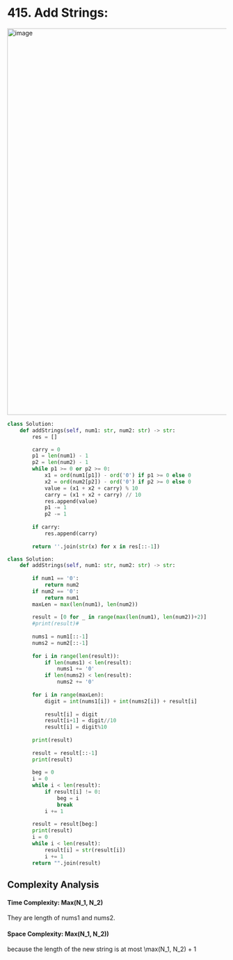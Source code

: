 # 415. Add Strings:

<img width="889" alt="image" src="https://user-images.githubusercontent.com/35987583/162698989-2df0f7e4-c4db-47ba-a411-6cb981ce55e5.png">


```python
class Solution:
    def addStrings(self, num1: str, num2: str) -> str:
        res = []

        carry = 0
        p1 = len(num1) - 1
        p2 = len(num2) - 1
        while p1 >= 0 or p2 >= 0:
            x1 = ord(num1[p1]) - ord('0') if p1 >= 0 else 0
            x2 = ord(num2[p2]) - ord('0') if p2 >= 0 else 0
            value = (x1 + x2 + carry) % 10
            carry = (x1 + x2 + carry) // 10
            res.append(value)
            p1 -= 1
            p2 -= 1
        
        if carry:
            res.append(carry)
        
        return ''.join(str(x) for x in res[::-1])
```


```python
class Solution:
    def addStrings(self, num1: str, num2: str) -> str:
        
        if num1 == '0':
            return num2
        if num2 == '0':
            return num1
        maxLen = max(len(num1), len(num2))
        
        result = [0 for _ in range(max(len(num1), len(num2))+2)]
        #print(result)#
        
        nums1 = num1[::-1]
        nums2 = num2[::-1]
        
        for i in range(len(result)):
            if len(nums1) < len(result):
                nums1 += '0'
            if len(nums2) < len(result):
                nums2 += '0'
                
        for i in range(maxLen):
            digit = int(nums1[i]) + int(nums2[i]) + result[i]
            
            result[i] = digit
            result[i+1] = digit//10
            result[i] = digit%10
        
        print(result)
            
        result = result[::-1]
        print(result)
        
        beg = 0
        i = 0
        while i < len(result):
            if result[i] != 0:
                beg = i
                break
            i += 1
            
        result = result[beg:]
        print(result)
        i = 0
        while i < len(result):
            result[i] = str(result[i])
            i += 1
        return "".join(result)
```


## Complexity Analysis

#### Time Complexity: Max(N_1, N_2)
They are length of nums1 and nums2. 

#### Space Complexity: Max(N_1, N_2))
because the length of the new string is at most \max(N_1, N_2) + 1
